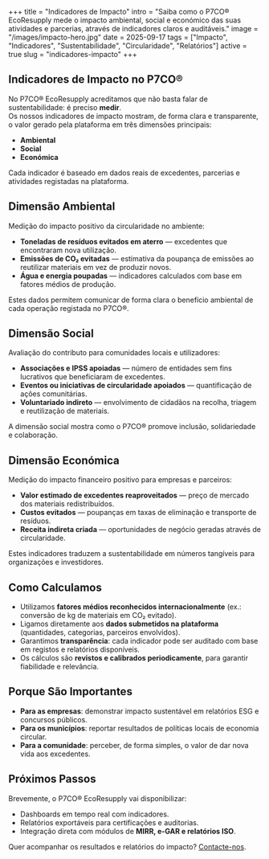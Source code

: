 +++
title = "Indicadores de Impacto"
intro = "Saiba como o P7CO® EcoResupply mede o impacto ambiental, social e económico das suas atividades e parcerias, através de indicadores claros e auditáveis."
image = "/images/impacto-hero.jpg"
date = 2025-09-17
tags = ["Impacto", "Indicadores", "Sustentabilidade", "Circularidade", "Relatórios"]
active = true
slug = "indicadores-impacto"
+++

## Indicadores de Impacto no P7CO®

No P7CO® EcoResupply acreditamos que não basta falar de sustentabilidade: é preciso **medir**.  
Os nossos indicadores de impacto mostram, de forma clara e transparente, o valor gerado pela plataforma em três dimensões principais:

- **Ambiental**  
- **Social**  
- **Económica**  

Cada indicador é baseado em dados reais de excedentes, parcerias e atividades registadas na plataforma.

## Dimensão Ambiental

Medição do impacto positivo da circularidade no ambiente:

- **Toneladas de resíduos evitados em aterro** — excedentes que encontraram nova utilização.  
- **Emissões de CO₂ evitadas** — estimativa da poupança de emissões ao reutilizar materiais em vez de produzir novos.  
- **Água e energia poupadas** — indicadores calculados com base em fatores médios de produção.  

Estes dados permitem comunicar de forma clara o benefício ambiental de cada operação registada no P7CO®.

## Dimensão Social

Avaliação do contributo para comunidades locais e utilizadores:

- **Associações e IPSS apoiadas** — número de entidades sem fins lucrativos que beneficiaram de excedentes.  
- **Eventos ou iniciativas de circularidade apoiados** — quantificação de ações comunitárias.  
- **Voluntariado indireto** — envolvimento de cidadãos na recolha, triagem e reutilização de materiais.  

A dimensão social mostra como o P7CO® promove inclusão, solidariedade e colaboração.

## Dimensão Económica

Medição do impacto financeiro positivo para empresas e parceiros:

- **Valor estimado de excedentes reaproveitados** — preço de mercado dos materiais redistribuídos.  
- **Custos evitados** — poupanças em taxas de eliminação e transporte de resíduos.  
- **Receita indireta criada** — oportunidades de negócio geradas através de circularidade.  

Estes indicadores traduzem a sustentabilidade em números tangíveis para organizações e investidores.

## Como Calculamos

- Utilizamos **fatores médios reconhecidos internacionalmente** (ex.: conversão de kg de materiais em CO₂ evitado).  
- Ligamos diretamente aos **dados submetidos na plataforma** (quantidades, categorias, parceiros envolvidos).  
- Garantimos **transparência**: cada indicador pode ser auditado com base em registos e relatórios disponíveis.  
- Os cálculos são **revistos e calibrados periodicamente**, para garantir fiabilidade e relevância.

## Porque São Importantes

- **Para as empresas**: demonstrar impacto sustentável em relatórios ESG e concursos públicos.  
- **Para os municípios**: reportar resultados de políticas locais de economia circular.  
- **Para a comunidade**: perceber, de forma simples, o valor de dar nova vida aos excedentes.  

## Próximos Passos

Brevemente, o P7CO® EcoResupply vai disponibilizar:

- Dashboards em tempo real com indicadores.  
- Relatórios exportáveis para certificações e auditorias.  
- Integração direta com módulos de **MIRR, e-GAR e relatórios ISO**.  

Quer acompanhar os resultados e relatórios do impacto? [Contacte-nos](/pt/home/contact).
